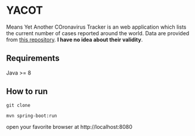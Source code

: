 # YACOT
Means Yet Another COronavirus Tracker is an web application which lists the current number of cases reported around
the world.
Data are provided from [this repository](https://github.com/CSSEGISandData/COVID-19). **I have no idea about their
validity**.

## Requirements
Java >= 8

## How to run
`git clone`

`mvn spring-boot:run`

open your favorite browser at http://localhost:8080
